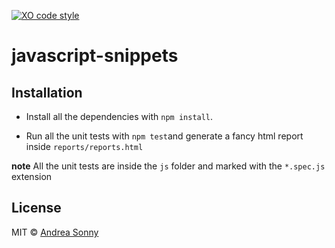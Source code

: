 [![XO code style](https://img.shields.io/badge/code_style-XO-5ed9c7.svg)](https://github.com/sindresorhus/xo)

# javascript-snippets

## Installation

*   Install all the dependencies with `npm install`.

*   Run all the unit tests with `npm test`and generate a fancy html report inside
    `reports/reports.html`

**note**  All the unit tests are inside the `js` folder and marked with
the `*.spec.js` extension

## License

MIT © [Andrea Sonny](https://github.com/andreasonny83)
